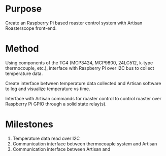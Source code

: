 # Purpose
Create an Raspberry Pi based roaster control system with Artisan Roasterscope
front-end. 

# Method
Using components of the TC4 (MCP3424, MCP9800, 24LC512, k-type thermocouple,
etc.), interface with Raspberry Pi over I2C bus to collect temperature data.

Create interface between temperature data collected and Artisan software to
log and visualize temperature vs time.

Interface with Artisan commands for roaster control to control roaster over 
Raspberry Pi GPIO through a solid state relay(s).

# Milestones
1) Temperature data read over I2C
2) Communication interface between thermocouple system and Artisan
3) Communication interface between Artisan and 

